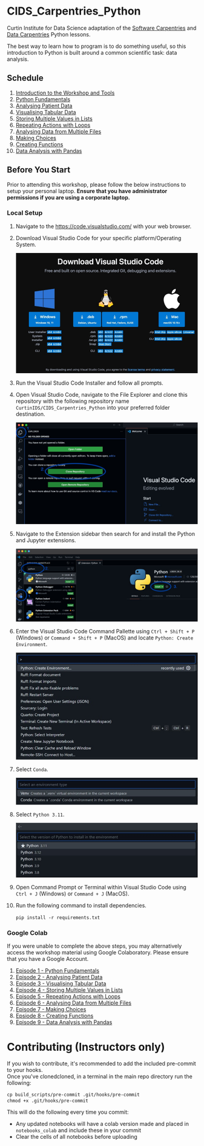 # CIDS_Carpentries_Python
Curtin Institute for Data Science adaptation of the [Software Carpentries](https://swcarpentry.github.io/python-novice-inflammation/) and [Data Carpentries](https://datacarpentry.org/python-ecology-lesson/) Python lessons.

The best way to learn how to program is to do something useful, so this introduction to Python is built around a common scientific task: data analysis.

## Schedule
1. [Introduction to the Workshop and Tools](https://docs.google.com/presentation/d/1fLcE69MHGyxIe7hQbCRfwvFBdZb83kb4wilbCrWWq0w/edit?usp=sharing)
2. [Python Fundamentals](https://swcarpentry.github.io/python-novice-inflammation/01-intro.html)
3. [Analysing Patient Data](https://swcarpentry.github.io/python-novice-inflammation/02-numpy.html)
4. [Visualising Tabular Data](https://swcarpentry.github.io/python-novice-inflammation/03-matplotlib.html)
5. [Storing Multiple Values in Lists](https://swcarpentry.github.io/python-novice-inflammation/04-lists.html)
6. [Repeating Actions with Loops](https://swcarpentry.github.io/python-novice-inflammation/05-loop.html)
7. [Analysing Data from Multiple Files](https://swcarpentry.github.io/python-novice-inflammation/06-files.html) 
8. [Making Choices](https://swcarpentry.github.io/python-novice-inflammation/07-cond.html) 
9. [Creating Functions](https://swcarpentry.github.io/python-novice-inflammation/08-func.html)
10. [Data Analysis with Pandas](https://datacarpentry.org/python-ecology-lesson/02-starting-with-data.html)


## Before You Start
Prior to attending this workshop, please follow the below instructions to setup your personal laptop. **Ensure that you have administrator permissions if you are using a corporate laptop.**

### Local Setup
1. Navigate to the https://code.visualstudio.com/ with your web browser.
2. Download Visual Studio Code for your specific platform/Operating System.

    ![Download Visual Studio Code](assets/vs_code_download.jpg)
3. Run the Visual Studio Code Installer and follow all prompts.
4. Open Visual Studio Code, navigate to the File Explorer and clone this repository with the following repository name `CurtinIDS/CIDS_Carpentries_Python` into your preferred folder destination.

    ![Clone Repository with Visual Studio Code](assets/vs_code_clone_repo.jpg)
5. Navigate to the Extension sidebar then search for and install the Python and Jupyter extensions.

    ![Installing Extensions](assets/vs_code_extensions.jpg)
6. Enter the Visual Studio Code Command Pallette using `Ctrl + Shift + P` (Windows) or `Command + Shift + P` (MacOS) and locate `Python: Create Environment`.

    ![Creating a Virtual Environment](assets/vs_code_create_environment.jpg)
7. Select `Conda`.

    ![Creating a Conda Environment](assets/conda_env.jpg)
8. Select `Python 3.11`.

    ![Selecting Python Version](assets/python_version.jpg)
9. Open Command Prompt or Terminal within Visual Studio Code using `Ctrl + J` (Windows) or `Command + J` (MacOS).
10. Run the following command to install dependencies.

    `pip install -r requirements.txt`

### Google Colab
If you were unable to complete the above steps, you may alternatively access the workshop material using Google Colaboratory. Please ensure that you have a Google Account.
1. [Episode 1 - Python Fundamentals](https://colab.research.google.com/github/CurtinIDS/CIDS_Carpentries_Python/blob/main/notebooks_colab/1_Python_Fundamentals_colab.ipynb)
2. [Episode 2 - Analysing Patient Data](https://colab.research.google.com/github/CurtinIDS/CIDS_Carpentries_Python/blob/main/notebooks_colab/2_Analysing_Patient_Data_colab.ipynb)
3. [Episode 3 - Visualising Tabular Data](https://colab.research.google.com/github/CurtinIDS/CIDS_Carpentries_Python/blob/main/notebooks_colab/3_Visualising_Tabular_Data_colab.ipynb)
4. [Episode 4 - Storing Multiple Values in Lists](https://colab.research.google.com/github/CurtinIDS/CIDS_Carpentries_Python/blob/main/notebooks_colab/4_Storing_Multiple_Values_in_Lists_colab.ipynb)
5. [Episode 5 - Repeating Actions with Loops](https://colab.research.google.com/github/CurtinIDS/CIDS_Carpentries_Python/blob/main/notebooks_colab/5_Repeating_Actions_with_Loops_colab.ipynb)
6. [Episode 6 - Analysing Data from Multiple Files](https://colab.research.google.com/github/CurtinIDS/CIDS_Carpentries_Python/blob/main/notebooks_colab/6_Analysing_Data_from_Multiple_Files_colab.ipynb)
7. [Episode 7 - Making Choices](https://colab.research.google.com/github/CurtinIDS/CIDS_Carpentries_Python/blob/main/notebooks_colab/7_Making_Choices_colab.ipynb)
8. [Epsiode 8 - Creating Functions](https://colab.research.google.com/github/CurtinIDS/CIDS_Carpentries_Python/blob/main/notebooks_colab/8_Creating_Functions_colab.ipynb)
9. [Episode 9 - Data Analysis with Pandas](https://colab.research.google.com/github/CurtinIDS/CIDS_Carpentries_Python/blob/main/notebooks_colab/9_Data_Analysis_with_Pandas_colab.ipynb)


# Contributing (Instructors only)
If you wish to contribute, it's recommended to add the included pre-commit to your hooks.   
Once you've clonedcloned, in a terminal in the main repo directory run the following:
```
cp build_scripts/pre-commit .git/hooks/pre-commit
chmod +x .git/hooks/pre-commit
```
This will do the following every time you commit:
- Any updated notebooks will have a colab version made and placed in `notebooks_colab` and include these in your commit
- Clear the cells of all notebooks before uploading